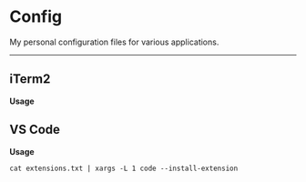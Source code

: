 # Config

My personal configuration files for various applications.

---

## iTerm2

**Usage**



## VS Code

**Usage**

`cat extensions.txt | xargs -L 1 code --install-extension`



